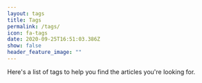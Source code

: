 ```yaml
---
layout: tags
title: Tags
permalink: /tags/
icon: fa-tags
date: 2020-09-25T16:51:03.386Z
show: false
header_feature_image: ""
---
```

Here's a list of tags to help you find the articles you're looking for.
